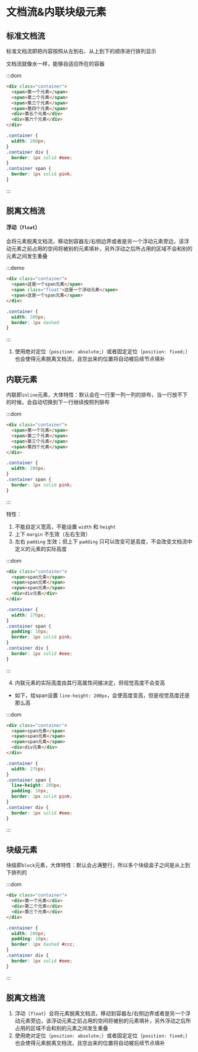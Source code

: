 # 文档流&内联块级元素

## 标准文档流

标准文档流即把内容按照从左到右、从上到下的顺序进行排列显示

文档流就像水一样，能够自适应所在的容器

:::dom

```html
<div class="container">
  <span>第一个元素</span>
  <span>第二个元素</span>
  <span>第三个元素</span>
  <span>第四个元素</span>
  <div>第五个元素</div>
  <div>第六个元素</div>
</div>
```

```css
.container {
  width: 200px;
}
.container div {
  border: 1px solid #eee;
}
.container span {
  border: 1px solid pink;
}
```

:::

## 脱离文档流

#### 浮动（`float`）

会将元素脱离文档流，移动到容器左/右侧边界或者是另一个浮动元素旁边，该浮动元素之前占用的空间将被别的元素填补，另外浮动之后所占用的区域不会和别的元素之间发生重叠

:::demo

```html
<div class="container">
  <span>这是一个span元素</span>
  <span class="float">这是一个浮动元素</span>
  <span>这是一个span元素</span>
</div>
```

```css
.container {
  width: 300px;
  border: 1px dashed 
}
```



:::

1. 使用绝对定位（`position: absolute;`）或者固定定位（`position: fixed;`）也会使得元素脱离文档流，且空出来的位置将自动被后续节点填补

## 内联元素

内联即`inline`元素，大体特性：默认会在一行里一列一列的排布，当一行放不下的时候，会自动切换到下一行继续按照列排布

:::dom

```html
<div class="container">
  <span>第一个元素</span>
  <span>第二个元素</span>
  <span>第三个元素</span>
  <span>第四个元素</span>
</div>
```

```css
.container {
  width: 200px;
}
.container span {
  border: 1px solid pink;
}
```

:::

特性：

1. 不能自定义宽高，不能设置 `width` 和 `height` 
2. 上下 `margin` 不生效（左右生效）
3. 左右 `padding` 生效；但上下 `padding` 只可以改变可是高度，不会改变文档流中定义的元素的实际高度

:::dom

```html
<div class="container">
  <span>span元素</span>
  <span>span元素</span>
  <span>span元素</span>
  <div>div元素</div>
</div>
```

```css
.container {
  width: 276px;
}
.container span {
  padding: 10px;
  border: 1px solid pink;
}
.container div {
  border: 1px solid #eee;
}
```

:::

4. 内联元素的实际高度由其行高属性间接决定，但视觉高度不会变高

- 如下，给span设置 `line-height: 200px`，会使高度变高，但是视觉高度还是那么高

:::dom

```html
<div class="container">
  <span>span元素</span>
  <span>span元素</span>
  <span>span元素</span>
  <div>div元素</div>
</div>
```

```css
.container {
  width: 276px;
}
.container span {
  line-height: 200px;
  padding: 10px;
  border: 1px solid pink;
}
.container div {
  border: 1px solid #eee;
}
```

:::

## 块级元素

块级即`block`元素，大体特性：默认会占满整行，所以多个块级盒子之间是从上到下排列的

:::dom

```html
<div class="container">
  <div>第一个元素</div>
  <div>第二个元素</div>
  <div>第三个元素</div>
</div>
```

```css
.container {
  width: 200px;
  padding: 10px;
  border: 1px dashed #ccc;
}
.container div {
  border: 1px solid #eee;
}
```

:::

## 脱离文档流

1. 浮动（`float`）会将元素脱离文档流，移动到容器左/右侧边界或者是另一个浮动元素旁边，该浮动元素之前占用的空间将被别的元素填补，另外浮动之后所占用的区域不会和别的元素之间发生重叠
2. 使用绝对定位（`position: absolute;`）或者固定定位（`position: fixed;`）也会使得元素脱离文档流，且空出来的位置将自动被后续节点填补

